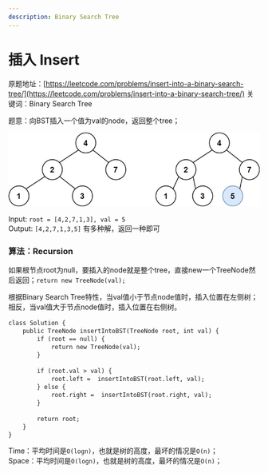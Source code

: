 ```yaml
---
description: Binary Search Tree
---
```


# 插入 Insert

原题地址：[https://leetcode.com/problems/insert-into-a-binary-search-tree/](https://leetcode.com/problems/insert-into-a-binary-search-tree/) 关键词：Binary Search Tree

题意：向BST插入一个值为val的node，返回整个tree；

![](../../.gitbook/assets/insertbst-1-.jpg)

Input: `root = [4,2,7,1,3], val = 5`   
Output: `[4,2,7,1,3,5]` 有多种解，返回一种即可



### 算法：Recursion

如果根节点root为null，要插入的node就是整个tree，直接new一个TreeNode然后返回；`return new TreeNode(val);`

根据Binary Search Tree特性，当val值小于节点node值时，插入位置在左侧树；相反，当val值大于节点node值时，插入位置在右侧树。

```text
class Solution {
    public TreeNode insertIntoBST(TreeNode root, int val) {
        if (root == null) {
            return new TreeNode(val);
        }
        
        if (root.val > val) {
            root.left =  insertIntoBST(root.left, val);
        } else {
            root.right =  insertIntoBST(root.right, val);
        }
        
        return root;
    }
}
```

Time：平均时间是`O(logn)`，也就是树的高度，最坏的情况是`O(n)`；   
Space：平均时间是`O(logn)`，也就是树的高度，最坏的情况是`O(n)`；

